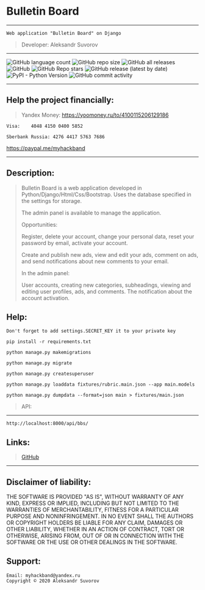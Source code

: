 Bulletin Board
===
---

    Web application "Bulletin Board" on Django

>Developer: Aleksandr Suvorov

---

![GitHub language count](https://img.shields.io/github/languages/count/mysmarthub/bboard)
![GitHub repo size](https://img.shields.io/github/repo-size/mysmarthub/bboard)
![GitHub all releases](https://img.shields.io/github/downloads/mysmarthub/bboard/total)
![GitHub](https://img.shields.io/github/license/mysmarthub/bboard)
![GitHub Repo stars](https://img.shields.io/github/stars/mysmarthub/bboard?style=social)
![GitHub release (latest by date)](https://img.shields.io/github/v/release/mysmarthub/bboard)
![PyPI - Python Version](https://img.shields.io/pypi/pyversions/django)
![GitHub commit activity](https://img.shields.io/github/commit-activity/m/mysmarthub/bboard)

---

Help the project financially:
---
>Yandex Money:
https://yoomoney.ru/to/4100115206129186

    Visa:    4048 4150 0400 5852

    Sberbank Russia: 4276 4417 5763 7686

https://paypal.me/myhackband

---

Description:
---

>Bulletin Board is a web application 
> developed in Python/Django/Html/Css/Bootstrap.
> Uses the database specified in the settings for storage.
> 
> The admin panel is available to manage the application.
> 
> Opportunities:
> 
> Register, delete your account, change your personal data, 
> reset your password by email, activate your account.
> 
> Create and publish new ads, view and edit your ads, 
> comment on ads, and send notifications about new 
> comments to your email.
> 
> In the admin panel:
> 
> User accounts, creating new categories, 
> subheadings, viewing and editing user profiles, 
> ads, and comments. The notification about the account activation.

Help:
---
    Don't forget to add settings.SECRET_KEY it to your private key

`pip install -r requirements.txt`

`python manage.py makemigrations`

`python manage.py migrate`

`python manage.py createsuperuser`

`python manage.py loaddata fixtures/rubric.main.json --app main.models`

`python manage.py dumpdata --format=json main > fixtures/main.json`

>API:
---
`http://localhost:8000/api/bbs/`

Links:
---
>[GitHub](https://github.com/mysmarthub/bboard)

---

Disclaimer of liability:
------------------------
THE SOFTWARE IS PROVIDED "AS IS", WITHOUT WARRANTY OF ANY KIND, EXPRESS OR
IMPLIED, INCLUDING BUT NOT LIMITED TO THE WARRANTIES OF MERCHANTABILITY,
FITNESS FOR A PARTICULAR PURPOSE AND NONINFRINGEMENT. IN NO EVENT SHALL THE
AUTHORS OR COPYRIGHT HOLDERS BE LIABLE FOR ANY CLAIM, DAMAGES OR OTHER
LIABILITY, WHETHER IN AN ACTION OF CONTRACT, TORT OR OTHERWISE, ARISING FROM,
OUT OF OR IN CONNECTION WITH THE SOFTWARE OR THE USE OR OTHER DEALINGS IN THE
SOFTWARE.

Support:
---
    Email: myhackband@yandex.ru
    Copyright © 2020 Aleksandr Suvorov

